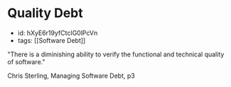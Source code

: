 # Quality Debt
* id: hXyE6r19yfCtcIG0lPcVn
* tags: [[Software Debt]]

"There is a diminishing ability to verify the functional and technical quality of software."

Chris Sterling, Managing Software Debt, p3